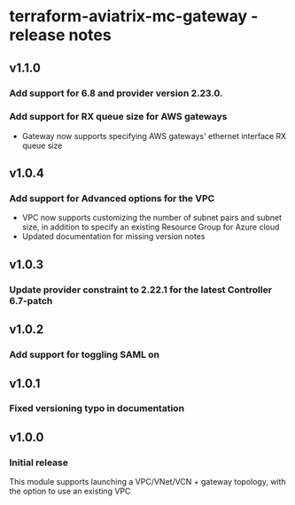 # terraform-aviatrix-mc-gateway - release notes

## v1.1.0

### Add support for 6.8 and provider version 2.23.0.

### Add support for RX queue size for AWS gateways
- Gateway now supports specifying AWS gateways' ethernet interface RX queue size

## v1.0.4

### Add support for Advanced options for the VPC
- VPC now supports customizing the number of subnet pairs and subnet size, in addition to specify an existing Resource Group for Azure cloud
- Updated documentation for missing version notes

## v1.0.3

### Update provider constraint to 2.22.1 for the latest Controller 6.7-patch

## v1.0.2

### Add support for toggling SAML on

## v1.0.1

### Fixed versioning typo in documentation

## v1.0.0

### Initial release

This module supports launching a VPC/VNet/VCN + gateway topology, with the option to use an existing VPC

